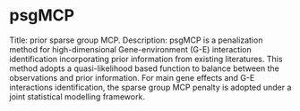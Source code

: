 # psgMCP
Title: prior sparse group MCP. Description: psgMCP is a penalization method for high-dimensional Gene-environment (G-E) interaction identification incorporating prior information from existing literatures. This method adopts a quasi-likelihood based function to balance between the observations and prior information. For main gene effects and G-E interactions identification, the sparse group MCP penalty is adopted under a joint statistical modelling framework.
